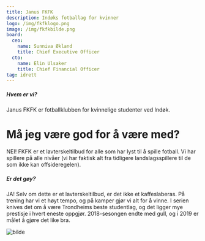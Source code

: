 ```yaml
---
title: Janus FKFK
description: Indøks fotballag for kvinner
logo: /img/fkfklogo.png
image: /img/fkfkbilde.png
board:
  ceo:
    name: Sunniva Økland
    title: Chief Executive Officer
  cto:
    name: Elin Ulsaker
    title: Chief Financial Officer
tag: idrett
---
```


##### Hvem er vi?

Janus FKFK er fotballklubben for kvinnelige studenter ved Indøk.

# Må jeg være god for å være med?

NEI! FKFK er et lavterskeltilbud for alle som har lyst til å spille fotball. Vi har spillere på alle nivåer (vi har faktisk alt fra tidligere landslagsspillere til de som ikke kan offsideregelen).

##### Er det gøy?

JA! Selv om dette er et lavterskeltilbud, er det ikke et kaffeslaberas. På trening har vi et høyt tempo, og på kamper gjør vi alt for å vinne. I serien knives det om å være Trondheims beste studentlag, og det ligger mye prestisje i hvert eneste oppgjør. 2018-sesongen endte med gull, og i 2019 er målet å gjøre det like bra.

![bilde](/img/fkfkbilde.png)
